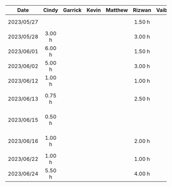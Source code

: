 |    Date    | Cindy  | Garrick | Kevin | Matthew | Rizwan | Vaibhav |           Task            |
| :--------: | :----: | :-----: | :---: | :-----: | :----: | :------ | :-----------------------: |
| 2023/05/27 |        |         |       |         | 1.50 h |         |    Brainstorming Ideas    |
| 2023/05/28 | 3.00 h |         |       |         | 3.00 h |         |     Demo Presentation     |
| 2023/06/01 | 6.00 h |         |       |         | 1.50 h |         |   D1: Project Proposal    |
| 2023/06/02 | 5.00 h |         |       |         | 3.00 h |         |   D1: Project Proposal    |
| 2023/06/12 | 1.00 h |         |       |         | 1.00 h |         |   Architectural Diagram   |
| 2023/06/13 | 0.75 h |         |       |         | 2.50 h |         | D2: Buddy Team Evaluation |
| 2023/06/15 | 0.50 h |         |       |         |        |         | D2: Buddy Team Evaluation |
| 2023/06/16 | 1.00 h |         |       |         | 2.00 h |         | D2: Buddy Team Evaluation |
| 2023/06/22 | 1.00 h |         |       |         | 1.00 h |         | D3: Prototype Demo (Plan) |
| 2023/06/24 | 5.50 h |         |       |         | 4.00 h |         |    D3: Prototype Demo     |
